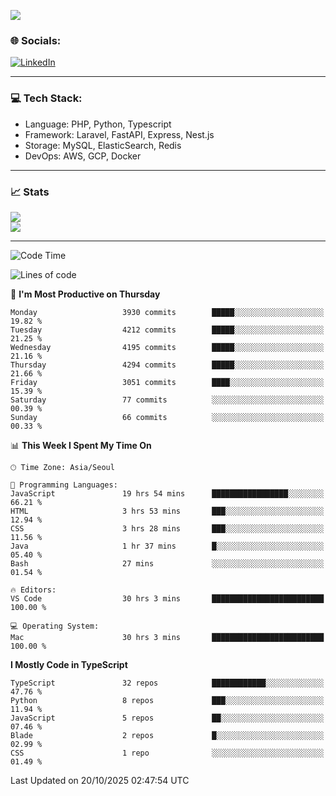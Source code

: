 <!--[![](https://visitcount.itsvg.in/api?id=jin-wk&icon=7&color=12)](https://visitcount.itsvg.in)-->
<!--[![Hits](https://hits.seeyoufarm.com/api/count/incr/badge.svg?url=https%3A%2F%2Fgithub.com%2Fjin-wk&count_bg=%235F625C&title_bg=%23555555&icon=github.svg&icon_color=%23E7E7E7&title=Hits&edge_flat=false)](https://hits.seeyoufarm.com)-->
![](https://komarev.com/ghpvc/?username=jin-wk&color=lightgrey&style=for-the-badge)

### 🌐 Socials:
[![LinkedIn](https://img.shields.io/badge/LinkedIn-%230077B5.svg?logo=linkedin&logoColor=white)](https://linkedin.com/in/jinwook-lee-242625241) 

---

### 💻 Tech Stack:
  - Language: PHP, Python, Typescript
  - Framework: Laravel, FastAPI, Express, Nest.js
  - Storage: MySQL, ElasticSearch, Redis
  - DevOps: AWS, GCP, Docker

---

### 📈 Stats
![](https://github-readme-stats.vercel.app/api?username=jin-wk&theme=dark&hide_border=true&include_all_commits=true&count_private=true)<br/>
![](https://github-readme-streak-stats.herokuapp.com/?user=jin-wk&theme=dark&hide_border=true)<br/>

---

<!--START_SECTION:waka-->
![Code Time](http://img.shields.io/badge/Code%20Time-2%2C687%20hrs%2026%20mins-blue)

![Lines of code](https://img.shields.io/badge/From%20Hello%20World%20I%27ve%20Written-5.7%20million%20lines%20of%20code-blue)

📅 **I'm Most Productive on Thursday** 

```text
Monday                   3930 commits        █████░░░░░░░░░░░░░░░░░░░░   19.82 % 
Tuesday                  4212 commits        █████░░░░░░░░░░░░░░░░░░░░   21.25 % 
Wednesday                4195 commits        █████░░░░░░░░░░░░░░░░░░░░   21.16 % 
Thursday                 4294 commits        █████░░░░░░░░░░░░░░░░░░░░   21.66 % 
Friday                   3051 commits        ████░░░░░░░░░░░░░░░░░░░░░   15.39 % 
Saturday                 77 commits          ░░░░░░░░░░░░░░░░░░░░░░░░░   00.39 % 
Sunday                   66 commits          ░░░░░░░░░░░░░░░░░░░░░░░░░   00.33 % 
```


📊 **This Week I Spent My Time On** 

```text
🕑︎ Time Zone: Asia/Seoul

💬 Programming Languages: 
JavaScript               19 hrs 54 mins      █████████████████░░░░░░░░   66.21 % 
HTML                     3 hrs 53 mins       ███░░░░░░░░░░░░░░░░░░░░░░   12.94 % 
CSS                      3 hrs 28 mins       ███░░░░░░░░░░░░░░░░░░░░░░   11.56 % 
Java                     1 hr 37 mins        █░░░░░░░░░░░░░░░░░░░░░░░░   05.40 % 
Bash                     27 mins             ░░░░░░░░░░░░░░░░░░░░░░░░░   01.54 % 

🔥 Editors: 
VS Code                  30 hrs 3 mins       █████████████████████████   100.00 % 

💻 Operating System: 
Mac                      30 hrs 3 mins       █████████████████████████   100.00 % 
```

**I Mostly Code in TypeScript** 

```text
TypeScript               32 repos            ████████████░░░░░░░░░░░░░   47.76 % 
Python                   8 repos             ███░░░░░░░░░░░░░░░░░░░░░░   11.94 % 
JavaScript               5 repos             ██░░░░░░░░░░░░░░░░░░░░░░░   07.46 % 
Blade                    2 repos             █░░░░░░░░░░░░░░░░░░░░░░░░   02.99 % 
CSS                      1 repo              ░░░░░░░░░░░░░░░░░░░░░░░░░   01.49 % 
```




 Last Updated on 20/10/2025 02:47:54 UTC
<!--END_SECTION:waka-->
